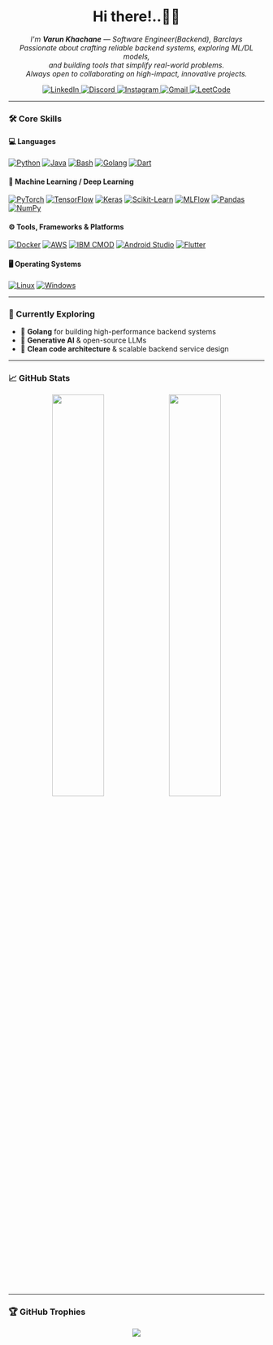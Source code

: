 <h1 align="center">Hi there!..🙋‍♂️</h1>

<p align="center">
    <i>
        I'm <b>Varun Khachane</b> — Software Engineer(Backend), Barclays<br>
        Passionate about crafting reliable backend systems, exploring ML/DL models,<br>
        and building tools that simplify real-world problems.<br>
        Always open to collaborating on high-impact, innovative projects.
    </i>
</p>

<p align="center">
  <a href="https://www.linkedin.com/in/varunkhachane">
    <img src="https://img.shields.io/badge/LinkedIn-blue?style=flat-square&logo=linkedin" alt="LinkedIn">
  </a>
  <a href="https://discord.com/vk2122">
    <img src="https://img.shields.io/badge/Discord-blue?style=flat-square&logo=discord&logoColor=white" alt="Discord">
  </a>
  <a href="https://www.instagram.com/vk21022">
    <img src="https://img.shields.io/badge/Instagram-blue?style=flat-square&logo=instagram&logoColor=white" alt="Instagram">
  </a>
  <a href="mailto:varunkhachane31@gmail.com">
    <img src="https://img.shields.io/badge/Gmail-blue?style=flat-square&logo=gmail&logoColor=white" alt="Gmail">
  </a>
  <a href="https://leetcode.com/vk21022">
    <img src="https://img.shields.io/badge/LeetCode-blue?style=flat-square&logo=LeetCode" alt="LeetCode">
  </a>
</p>

---

### 🛠️ Core Skills

#### 💻 Languages
[![Python](https://img.shields.io/badge/Python-black?style=for-the-badge&logo=python)](https://github.com/vk2122)
[![Java](https://img.shields.io/badge/Java-black?style=for-the-badge&logo=java)](https://github.com/vk2122)
[![Bash](https://img.shields.io/badge/Bash-black?style=for-the-badge&logo=gnu-bash)](https://github.com/vk2122)
[![Golang](https://img.shields.io/badge/Go-black?style=for-the-badge&logo=go)](https://github.com/vk2122)
[![Dart](https://img.shields.io/badge/Dart-black?style=for-the-badge&logo=dart)](https://github.com/vk2122)

#### 🧠 Machine Learning / Deep Learning
[![PyTorch](https://img.shields.io/badge/PyTorch-black?style=for-the-badge&logo=pytorch)](https://github.com/vk2122)
[![TensorFlow](https://img.shields.io/badge/TensorFlow-black?style=for-the-badge&logo=tensorflow)](https://github.com/vk2122)
[![Keras](https://img.shields.io/badge/Keras-black?style=for-the-badge&logo=keras)](https://github.com/vk2122)
[![Scikit-Learn](https://img.shields.io/badge/Scikit--Learn-black?style=for-the-badge&logo=scikit-learn)](https://github.com/vk2122)
[![MLFlow](https://img.shields.io/badge/MLFlow-black?style=for-the-badge&logo=mlflow)](https://github.com/vk2122)
[![Pandas](https://img.shields.io/badge/Pandas-black?style=for-the-badge&logo=pandas)](https://github.com/vk2122)
[![NumPy](https://img.shields.io/badge/NumPy-black?style=for-the-badge&logo=numpy)](https://github.com/vk2122)

#### ⚙️ Tools, Frameworks & Platforms
[![Docker](https://img.shields.io/badge/Docker-black?style=for-the-badge&logo=docker)](https://github.com/vk2122)
[![AWS](https://img.shields.io/badge/AWS-black?style=for-the-badge&logo=amazonaws)](https://github.com/vk2122)
[![IBM CMOD](https://img.shields.io/badge/IBM_CMOnDemand-black?style=for-the-badge&logo=ibm)](https://github.com/vk2122)
[![Android Studio](https://img.shields.io/badge/Android_Studio-black?style=for-the-badge&logo=android-studio)](https://github.com/vk2122)
[![Flutter](https://img.shields.io/badge/Flutter-black?style=for-the-badge&logo=flutter)](https://github.com/vk2122)

#### 🖥️ Operating Systems
[![Linux](https://img.shields.io/badge/Linux-black?style=for-the-badge&logo=linux)](https://github.com/vk2122)
[![Windows](https://img.shields.io/badge/Windows-black?style=for-the-badge&logo=windows)](https://github.com/vk2122)

---

### 🚀 Currently Exploring

- 🐹 **Golang** for building high-performance backend systems  
- 🤖 **Generative AI** & open-source LLMs  
- 🧱 **Clean code architecture** & scalable backend service design

---

### 📈 GitHub Stats

<p align="center">
  <img src="https://github-readme-stats.vercel.app/api?username=vk2122&theme=tokyonight&show_icons=true&count_private=true&hide_border=true" width="45%" />
  <img src="https://streak-stats.demolab.com?user=vk2122&theme=tokyonight&hide_border=true" width="45%" />
</p>

---

### 🏆 GitHub Trophies

<p align="center">
  <img src="https://github-profile-trophy.vercel.app/?username=vk2122&theme=darkhub&no-frame=true&column=6" />
</p>
